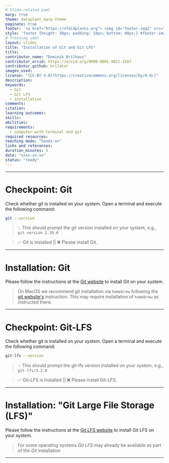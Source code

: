 ```yaml
---
# Slide-related yaml
marp: true
theme: dataplant_marp-theme
paginate: true
footer: '<a href="https://nfdi4plants.org"> <img id="footer-img1" src="../../images/_logos/DataPLANT/DataPLANT_logo_square_bg_transparent.svg"></a> <a href="https://creativecommons.org/licenses/by/4.0/"><img id="footer-img2" src="../../images/_logos/CreativeCommons/by.svg"> </a>'
style: 'footer {height: 30px; padding: 10px; bottom: 00px;} #footer-img1 {height: 30px; padding-left: 0px;} #footer-img2 {height: 20px; padding-left: 20px; opacity: 0.5;}'
# Training yaml
layout: slides
title: "Installation of Git and Git LFS"
title: 
contributor_name: "Dominik Brilhaus"
contributor_orcid: https://orcid.org/0000-0001-9021-3197
contributor_github: brilator
images_used:
license: "[CC-BY 4.0](https://creativecommons.org/licenses/by/4.0/)"
description:
keywords:
  - Git
  - Git LFS
  - installation
comments:
citation:
learning outcomes:
skills:
abilities:
requirements:
  - computer with terminal and git
required resources:
teaching mode: "hands-on"
links and references:
duration_minutes: 5
date: "xxxx-xx-xx"
status: "ready"
---
```


<!-- Source to slide(s) -->
<!-- ../../bricks/title_git_installation.md -->


---

# Checkpoint: Git

Check whether git is installed on your system.
Open a terminal and execute the following command:

```bash
git --version
```

> :bulb: This should prompt the git version installed on your system, e.g.,  
> `git version 2.39.0`

> :white_check_mark: Git is installed || :x: Please install Git.

<!-- Source to slide(s) -->
<!-- ../../bricks/checkpoint_git.md -->


---

#  Installation: Git

Please follow the instructions at the [Git website][ext-git] to install Git on your system.

> On MacOS we recommend git installation via `homebrew` following the [git website's][ext-git] instruction. This may require installation of `homebrew` as instructed there.

<!-- Links -->

[ext-git]: <https://git-scm.com/download/> "Git"

<!-- Source to slide(s) -->
<!-- ../../bricks/installation_git.md -->


---

# Checkpoint: Git-LFS

Check whether git is installed on your system.
Open a terminal and execute the following command:

```bash
git-lfs --version
```

> :bulb: This should prompt the git-lfs version installed on your system, e.g.,  
> `git-lfs/3.2.0`

> :white_check_mark: Git-LFS is installed || :x: Please install Git-LFS.

<!-- Source to slide(s) -->
<!-- ../../bricks/checkpoint_gitlfs.md -->


---

# Installation: "Git Large File Storage (LFS)"

Please follow the instructions at the [Git LFS website][ext-git-lfs] to install Git LFS on your system.

> For some operating systems *Git LFS* may already be available as part of the *Git* installation

<!-- Links -->

[ext-git-lfs]: <https://git-lfs.github.com/> "Git-LFS"

<!-- Source to slide(s) -->
<!-- ../../bricks/installation_gitlfs.md -->


---
